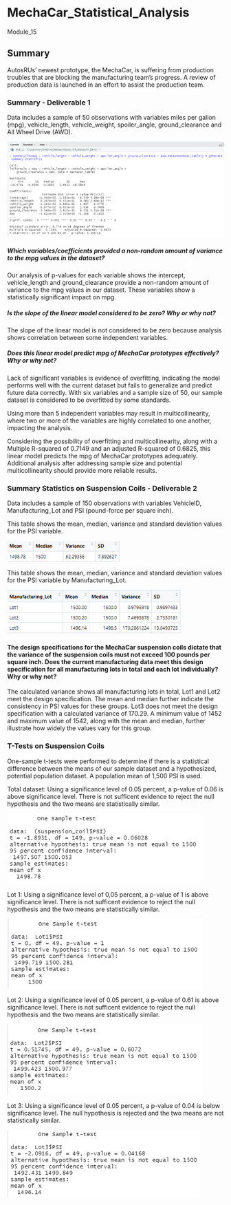 # MechaCar_Statistical_Analysis
Module_15

## Summary
AutosRUs’ newest prototype, the MechaCar, is suffering from production troubles that are blocking the manufacturing team’s progress. A review of production data is launched in an effort to assist the production team.

### Summary - Deliverable 1
Data includes a sample of 50 observations with variables miles per gallon (mpg), vehicle_length, vehicle_weight, spoiler_angle, ground_clearance and All Wheel Drive (AWD).

![Summary Analysis](/Resources/Del1Summary.png)

##### Which variables/coefficients provided a non-random amount of variance to the mpg values in the dataset?
Our analysis of p-values for each variable shows the intercept, vehicle_length and ground_clearance provide a non-random amount of variance to the mpg values in our dataset.
These variables show a statistically significant impact on mpg.
 	
##### Is the slope of the linear model considered to be zero? Why or why not?
The slope of the linear model is not considered to be zero because analysis shows correlation between some independent variables.

##### Does this linear model predict mpg of MechaCar prototypes effectively? Why or why not?
Lack of significant variables is evidence of overfitting, indicating the model performs well with the current dataset but fails to generalize and predict future data correctly.  With six variables and a sample size of 50, our sample dataset is considered to be overfitted by some standards.

Using more than 5 independent variables may result in multicollinearity, where two or more of the variables are highly correlated to one another, impacting the analysis.

Considering the possibility of overfitting and multicollinearity, along with a Multiple R-squared of 0.7149 and an adjusted R-squared of 0.6825, this linear model predicts the mpg of MechaCar prototypes adequately.  Additional analysis after addressing sample size and potential multicollinearity should provide more reliable results.

### Summary Statistics on Suspension Coils - Deliverable 2
Data includes a sample of 150 observations with variables VehicleID, Manufacturing_Lot and PSI (pound-force per square inch).

This table shows the mean, median, variance and standard deviation values for the PSI variable.

![Summary Analysis](/Resources/Del2TotalSummary.png)


This table shows the mean, median, variance and standard deviation values for the PSI variable by Manufacturing_Lot.

![Summary Analysis-PSI](/Resources/Del2LotSummary.png)


#### The design specifications for the MechaCar suspension coils dictate that the variance of the suspension coils must not exceed 100 pounds per square inch. Does the current manufacturing data meet this design specification for all manufacturing lots in total and each lot individually? Why or why not?
The calculated variance shows all manufacturing lots in total, Lot1 and Lot2 meet the design specification.  The mean and median further indicate the consistency in PSI values for these groups.  Lot3 does not meet the design specification with a calculated variance of 170.29.  A minimum value of 1452 and maximum value of 1542, along with the mean and median, further illustrate how widely the values vary for this group.


### T-Tests on Suspension Coils
One-sample t-tests were performed to determine if there is a statistical difference between the means of our sample dataset and a hypothesized, potential population dataset.  A population mean of 1,500 PSI is used.


Total dataset:  Using a significance level of 0.05 percent, a p-value of 0.06 is above significance level.  There is not sufficent evidence to reject the null hypothesis and the
two means are statistically similar.

![PSI-All](/Resources/Del3PSIAll.png)



Lot 1:  Using a significance level of 0,05 percent, a p-value of 1 is above significance level.  There is not sufficent evidence to reject the null hypothesis and the two
means are statistically similar.

![PSI-Lot 1](/Resources/Del3Lot1.png)



Lot 2:  Using a significance level of 0.05 percent, a p-value of 0.61 is above significance level.  There is not sufficent evidence to reject the null hypothesis and the two
means are statistically similar.

![PSI-Lot 2](/Resources/Del3Lot2.png)



Lot 3:  Using a significance level of 0.05 percent, a p-value of 0.04 is below significance level.  The null hypothesis is rejected and the two means are not statistically
similar.

![PSI-Lot 3](/Resources/Del3Lot3.png)



